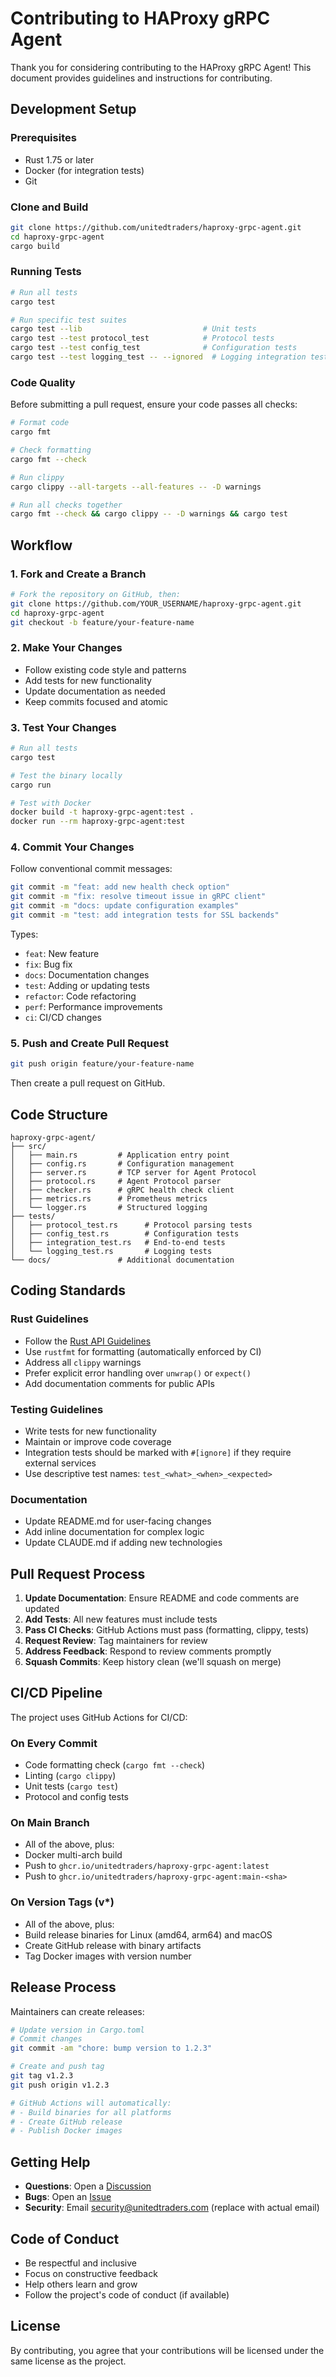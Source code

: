 # Contributing to HAProxy gRPC Agent

Thank you for considering contributing to the HAProxy gRPC Agent! This document provides guidelines and instructions for contributing.

## Development Setup

### Prerequisites

- Rust 1.75 or later
- Docker (for integration tests)
- Git

### Clone and Build

```bash
git clone https://github.com/unitedtraders/haproxy-grpc-agent.git
cd haproxy-grpc-agent
cargo build
```

### Running Tests

```bash
# Run all tests
cargo test

# Run specific test suites
cargo test --lib                           # Unit tests
cargo test --test protocol_test            # Protocol tests
cargo test --test config_test              # Configuration tests
cargo test --test logging_test -- --ignored  # Logging integration tests
```

### Code Quality

Before submitting a pull request, ensure your code passes all checks:

```bash
# Format code
cargo fmt

# Check formatting
cargo fmt --check

# Run clippy
cargo clippy --all-targets --all-features -- -D warnings

# Run all checks together
cargo fmt --check && cargo clippy -- -D warnings && cargo test
```

## Workflow

### 1. Fork and Create a Branch

```bash
# Fork the repository on GitHub, then:
git clone https://github.com/YOUR_USERNAME/haproxy-grpc-agent.git
cd haproxy-grpc-agent
git checkout -b feature/your-feature-name
```

### 2. Make Your Changes

- Follow existing code style and patterns
- Add tests for new functionality
- Update documentation as needed
- Keep commits focused and atomic

### 3. Test Your Changes

```bash
# Run all tests
cargo test

# Test the binary locally
cargo run

# Test with Docker
docker build -t haproxy-grpc-agent:test .
docker run --rm haproxy-grpc-agent:test
```

### 4. Commit Your Changes

Follow conventional commit messages:

```bash
git commit -m "feat: add new health check option"
git commit -m "fix: resolve timeout issue in gRPC client"
git commit -m "docs: update configuration examples"
git commit -m "test: add integration tests for SSL backends"
```

Types:
- `feat`: New feature
- `fix`: Bug fix
- `docs`: Documentation changes
- `test`: Adding or updating tests
- `refactor`: Code refactoring
- `perf`: Performance improvements
- `ci`: CI/CD changes

### 5. Push and Create Pull Request

```bash
git push origin feature/your-feature-name
```

Then create a pull request on GitHub.

## Code Structure

```
haproxy-grpc-agent/
├── src/
│   ├── main.rs         # Application entry point
│   ├── config.rs       # Configuration management
│   ├── server.rs       # TCP server for Agent Protocol
│   ├── protocol.rs     # Agent Protocol parser
│   ├── checker.rs      # gRPC health check client
│   ├── metrics.rs      # Prometheus metrics
│   └── logger.rs       # Structured logging
├── tests/
│   ├── protocol_test.rs      # Protocol parsing tests
│   ├── config_test.rs        # Configuration tests
│   ├── integration_test.rs   # End-to-end tests
│   └── logging_test.rs       # Logging tests
└── docs/               # Additional documentation
```

## Coding Standards

### Rust Guidelines

- Follow the [Rust API Guidelines](https://rust-lang.github.io/api-guidelines/)
- Use `rustfmt` for formatting (automatically enforced by CI)
- Address all `clippy` warnings
- Prefer explicit error handling over `unwrap()` or `expect()`
- Add documentation comments for public APIs

### Testing Guidelines

- Write tests for new functionality
- Maintain or improve code coverage
- Integration tests should be marked with `#[ignore]` if they require external services
- Use descriptive test names: `test_<what>_<when>_<expected>`

### Documentation

- Update README.md for user-facing changes
- Add inline documentation for complex logic
- Update CLAUDE.md if adding new technologies

## Pull Request Process

1. **Update Documentation**: Ensure README and code comments are updated
2. **Add Tests**: All new features must include tests
3. **Pass CI Checks**: GitHub Actions must pass (formatting, clippy, tests)
4. **Request Review**: Tag maintainers for review
5. **Address Feedback**: Respond to review comments promptly
6. **Squash Commits**: Keep history clean (we'll squash on merge)

## CI/CD Pipeline

The project uses GitHub Actions for CI/CD:

### On Every Commit
- Code formatting check (`cargo fmt --check`)
- Linting (`cargo clippy`)
- Unit tests (`cargo test`)
- Protocol and config tests

### On Main Branch
- All of the above, plus:
- Docker multi-arch build
- Push to `ghcr.io/unitedtraders/haproxy-grpc-agent:latest`
- Push to `ghcr.io/unitedtraders/haproxy-grpc-agent:main-<sha>`

### On Version Tags (v*)
- All of the above, plus:
- Build release binaries for Linux (amd64, arm64) and macOS
- Create GitHub release with binary artifacts
- Tag Docker images with version number

## Release Process

Maintainers can create releases:

```bash
# Update version in Cargo.toml
# Commit changes
git commit -am "chore: bump version to 1.2.3"

# Create and push tag
git tag v1.2.3
git push origin v1.2.3

# GitHub Actions will automatically:
# - Build binaries for all platforms
# - Create GitHub release
# - Publish Docker images
```

## Getting Help

- **Questions**: Open a [Discussion](https://github.com/unitedtraders/haproxy-grpc-agent/discussions)
- **Bugs**: Open an [Issue](https://github.com/unitedtraders/haproxy-grpc-agent/issues)
- **Security**: Email security@unitedtraders.com (replace with actual email)

## Code of Conduct

- Be respectful and inclusive
- Focus on constructive feedback
- Help others learn and grow
- Follow the project's code of conduct (if available)

## License

By contributing, you agree that your contributions will be licensed under the same license as the project.
